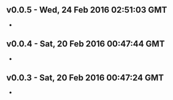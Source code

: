 v0.0.5 - Wed, 24 Feb 2016 02:51:03 GMT
--------------------------------------

- 


v0.0.4 - Sat, 20 Feb 2016 00:47:44 GMT
--------------------------------------

- 


v0.0.3 - Sat, 20 Feb 2016 00:47:24 GMT
--------------------------------------

- 


